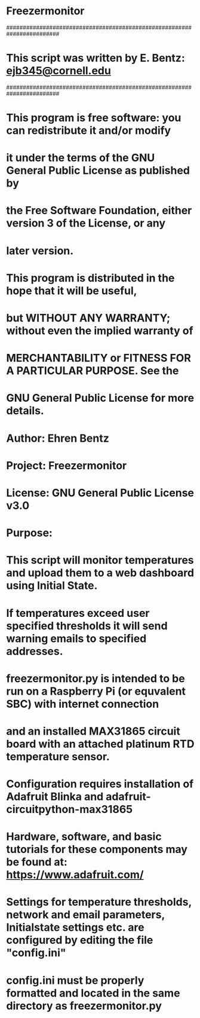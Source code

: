 # Freezermonitor
########################################################################
#	     This script was written by E. Bentz: ejb345@cornell.edu         #
########################################################################
# This program is free software: you can redistribute it and/or modify
# it under the terms of the GNU General Public License as published by
# the Free Software Foundation, either version 3 of the License, or any
# later version.

# This program is distributed in the hope that it will be useful,
# but WITHOUT ANY WARRANTY; without even the implied warranty of
# MERCHANTABILITY or FITNESS FOR A PARTICULAR PURPOSE. See the
# GNU General Public License for more details.

# Author: Ehren Bentz
# Project: Freezermonitor
# License: GNU General Public License v3.0

# Purpose:
# This script will monitor temperatures and upload them to a web dashboard using Initial State.
# If temperatures exceed user specified thresholds it will send warning emails to specified addresses.
##

# freezermonitor.py is intended to be run on a Raspberry Pi (or equvalent SBC) with internet connection
# and an installed MAX31865 circuit board with an attached platinum RTD temperature sensor.
#
# Configuration requires installation of Adafruit Blinka and adafruit-circuitpython-max31865
# Hardware, software, and basic tutorials for these components may be found at: https://www.adafruit.com/
#
# Settings for temperature thresholds, network and email parameters, Initialstate settings etc. are configured by editing the file "config.ini"
# config.ini must be properly formatted and located in the same directory as freezermonitor.py
